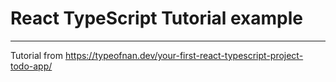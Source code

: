 # React TypeScript Tutorial example

---
Tutorial from 
https://typeofnan.dev/your-first-react-typescript-project-todo-app/